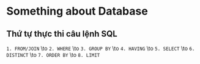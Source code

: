 # Something about Database
## Thứ tự thực thi câu lệnh SQL
`1. FROM/JOIN` \to `2. WHERE` \to `3. GROUP BY` \to `4. HAVING` \to `5. SELECT` \to `6. DISTINCT` \to `7. ORDER BY` \to `8. LIMIT`
